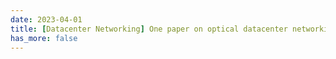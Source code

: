 ```yaml
---
date: 2023-04-01
title: [Datacenter Networking] One paper on optical datacenter networking design is accepted by IEEE ToN 2023.
has_more: false
---
```

